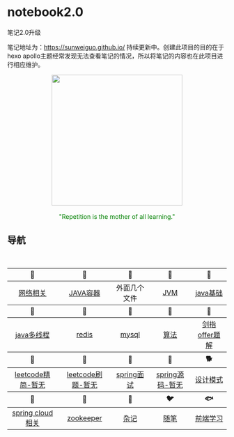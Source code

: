 # notebook2.0
笔记2.0升级

笔记地址为：https://sunweiguo.github.io/ 持续更新中。创建此项目的目的在于hexo apollo主题经常发现无法查看笔记的情况，所以将笔记的内容也在此项目进行相应维护。


<div align="center">
	<img src="http://bloghello.oursnail.cn/%E6%8A%93%E7%8B%82.jpeg" width="300px"></div></br>
</div>
<div align="center">
	<span style="color: green;">"Repetition is the mother of all learning."</span>
</div>



## <font id="top" href="#">导航</font>

<br>
<table>
	<thead>
		<tr>
			<th align="center"><g-emoji class="g-emoji" alias="bar_chart" fallback-src="https://github.githubassets.com/images/icons/emoji/unicode/1f4ca.png">🐀</g-emoji></th>
			<th align="center"><g-emoji class="g-emoji" alias="crossed_swords" fallback-src="https://github.githubassets.com/images/icons/emoji/unicode/2694.png">🐂</g-emoji></th>
			<th align="center"><g-emoji class="g-emoji" alias="desktop_computer" fallback-src="https://github.githubassets.com/images/icons/emoji/unicode/1f5a5.png">🐅</g-emoji></th>
			<th align="center"><g-emoji class="g-emoji" alias="busstop" fallback-src="https://github.githubassets.com/images/icons/emoji/unicode/1f68f.png">🐇</g-emoji></th>
			<th align="center"><g-emoji class="g-emoji" alias="beach_umbrella" fallback-src="https://github.githubassets.com/images/icons/emoji/unicode/1f3d6.png">🐉</g-emoji></th>
		</tr>
	</thead>
	<tbody>
		<tr>
			<td align="center"><a href="https://github.com/sunweiguo/notebook2.0/tree/master/network">网络相关</a></td>
			<td align="center"><a href="https://github.com/sunweiguo/notebook2.0/tree/master/java-collection">JAVA容器</a></td>
			<td align="center">外面几个文件</td>
			<td align="center"><a href="https://github.com/sunweiguo/notebook2.0/tree/master/JVM">JVM</a></td>
			<td align="center"><a href="https://github.com/sunweiguo/notebook2.0/tree/master/java-basic">java基础</a></td>
		</tr>
	</tbody>
	<thead>
		<tr>
			<th align="center"><g-emoji class="g-emoji" alias="bar_chart" fallback-src="https://github.githubassets.com/images/icons/emoji/unicode/1f4ca.png">🐍</g-emoji></th>
			<th align="center"><g-emoji class="g-emoji" alias="crossed_swords" fallback-src="https://github.githubassets.com/images/icons/emoji/unicode/2694.png">🐎</g-emoji></th>
			<th align="center"><g-emoji class="g-emoji" alias="desktop_computer" fallback-src="https://github.githubassets.com/images/icons/emoji/unicode/1f5a5.png">🐏</g-emoji></th>
			<th align="center"><g-emoji class="g-emoji" alias="busstop" fallback-src="https://github.githubassets.com/images/icons/emoji/unicode/1f68f.png">🐒</g-emoji></th>
			<th align="center"><g-emoji class="g-emoji" alias="beach_umbrella" fallback-src="https://github.githubassets.com/images/icons/emoji/unicode/1f3d6.png">🐒</g-emoji></th>
		</tr>
	</thead>
	<tbody>
		<tr>
			<td align="center"><a href="https://github.com/sunweiguo/notebook2.0/tree/master/java-thread">java多线程</a></td>
			<td align="center"><a href="https://github.com/sunweiguo/notebook2.0/tree/master/redis">redis</a></td>
			<td align="center"><a href="https://github.com/sunweiguo/notebook2.0/tree/master/mysql">mysql</a></td>
			<td align="center"><a href="https://github.com/sunweiguo/notebook2.0/tree/master/algorithms-basic">算法</a></td>
			<td align="center"><a href="https://github.com/sunweiguo/notebook2.0/tree/master/algorithms-offer">剑指offer题解</a></td>
		</tr>
	</tbody>
	<thead>
		<tr>
			<th align="center"><g-emoji class="g-emoji" alias="bar_chart" fallback-src="https://github.githubassets.com/images/icons/emoji/unicode/1f4ca.png">🐒</g-emoji></th>
			<th align="center"><g-emoji class="g-emoji" alias="crossed_swords" fallback-src="https://github.githubassets.com/images/icons/emoji/unicode/2694.png">🐒</g-emoji></th>
			<th align="center"><g-emoji class="g-emoji" alias="desktop_computer" fallback-src="https://github.githubassets.com/images/icons/emoji/unicode/1f5a5.png">🐓</g-emoji></th>
			<th align="center"><g-emoji class="g-emoji" alias="busstop" fallback-src="https://github.githubassets.com/images/icons/emoji/unicode/1f68f.png">🐓</g-emoji></th>
			<th align="center"><g-emoji class="g-emoji" alias="beach_umbrella" fallback-src="https://github.githubassets.com/images/icons/emoji/unicode/1f3d6.png">🐕</g-emoji></th>
		</tr>
	</thead>
	<tbody>
		<tr>
			<td align="center"><a href="#">leetcode精简-暂无</a></td>
			<td align="center"><a href="#">leetcode刷题-暂无</a></td>
			<td align="center"><a href="https://github.com/sunweiguo/notebook2.0/tree/master/spring-interview">spring面试</a></td>
			<td align="center"><a href="#">spring源码-暂无</a></td>
			<td align="center"><a href="https://github.com/sunweiguo/notebook2.0/tree/master/design-pattern">设计模式</a></td>
		</tr>
	</tbody>
	<thead>
		<tr>
			<th align="center"><g-emoji class="g-emoji" alias="bar_chart" fallback-src="https://github.githubassets.com/images/icons/emoji/unicode/1f4ca.png">🐖</g-emoji></th>
			<th align="center"><g-emoji class="g-emoji" alias="crossed_swords" fallback-src="https://github.githubassets.com/images/icons/emoji/unicode/2694.png">🦓</g-emoji></th>
			<th align="center"><g-emoji class="g-emoji" alias="desktop_computer" fallback-src="https://github.githubassets.com/images/icons/emoji/unicode/1f5a5.png">🦒</g-emoji></th>
			<th align="center"><g-emoji class="g-emoji" alias="busstop" fallback-src="https://github.githubassets.com/images/icons/emoji/unicode/1f68f.png">🐦</g-emoji></th>
			<th align="center"><g-emoji class="g-emoji" alias="beach_umbrella" fallback-src="https://github.githubassets.com/images/icons/emoji/unicode/1f3d6.png">🐟</g-emoji></th>
		</tr>
	</thead>
	<tbody>
		<tr>
			<td align="center"><a href="https://github.com/sunweiguo/notebook2.0/tree/master/weather-for-spring-cloud">spring cloud相关</a></td>
			<td align="center"><a href="https://github.com/sunweiguo/notebook2.0/tree/master/zookeeper">zookeeper</a></td>
			<td align="center"><a href="https://github.com/sunweiguo/notebook2.0/tree/master/miscellany">杂记</a></td>
			<td align="center"><a href="https://github.com/sunweiguo/notebook2.0/tree/master/suibi">随笔</a></td>
			<td align="center"><a href="https://github.com/sunweiguo/notebook2.0/tree/master/front">前端学习</a></td>
		</tr>
	</tbody>
	
</table>